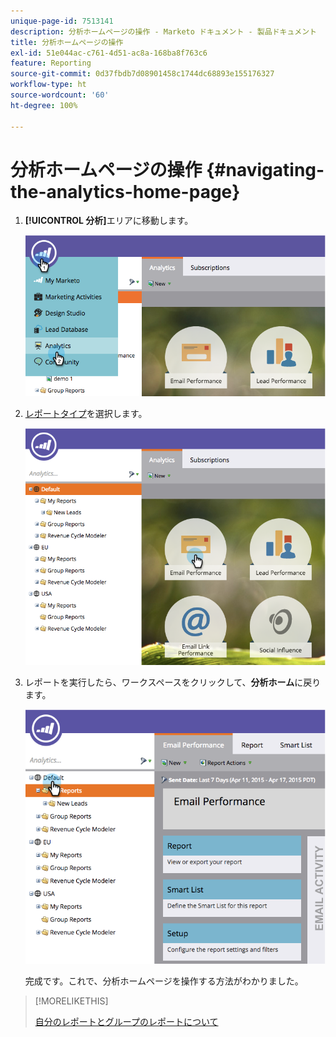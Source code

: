 ```yaml
---
unique-page-id: 7513141
description: 分析ホームページの操作 - Marketo ドキュメント - 製品ドキュメント
title: 分析ホームページの操作
exl-id: 51e044ac-c761-4d51-ac8a-168ba8f763c6
feature: Reporting
source-git-commit: 0d37fbdb7d08901458c1744dc68893e155176327
workflow-type: ht
source-wordcount: '60'
ht-degree: 100%

---
```


# 分析ホームページの操作 {#navigating-the-analytics-home-page}

1. **[!UICONTROL 分析]**&#x200B;エリアに移動します。

   ![](assets/image2015-4-27-8-3a38-3a10.png)

1. [レポートタイプ](/help/marketo/product-docs/reporting/basic-reporting/report-types/report-type-overview.md)を選択します。

   ![](assets/image2015-4-27-8-3a38-3a22.png)

1. レポートを実行したら、ワークスペースをクリックして、**分析ホーム**&#x200B;に戻ります。

   ![](assets/image2015-4-27-8-3a38-3a34.png)

   完成です。これで、分析ホームページを操作する方法がわかりました。

>[!MORELIKETHIS]
>
>[自分のレポートとグループのレポートについて](/help/marketo/product-docs/reporting/basic-reporting/creating-reports/understanding-my-reports-and-group-reports.md)
